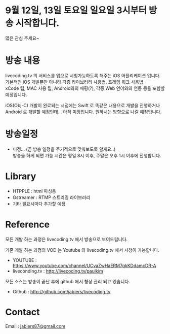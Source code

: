 # 9월 12일, 13일 토요일 일요일 3시부터 방송 시작합니다.
많은 관심 주세요~


# 방송 내용
livecoding.tv 의 서비스를 앱으로 시청가능하도록 해주는 iOS 어플리케이션 입니다.  
기본적인 iOS 개발뿐만 아니라 각종 라이브러리 사용법, 프레임 워크 사용법  
xCode 팁, MAC 사용 팁, Android와의 매핑(?), 각종 Web 언어와의 연동 등을 포함할 예정입니다.  
  
iOS(Obj-C) 개발이 완료되는 시점에는 Swift 로 똑같은 내용으로 개발을 진행하거나  
Android 로 개발할 예정인데... 아직 미정입니다. 원하시는 방향으로 나갈 예정입니다.

# 방송일정
- 미정... (곧 방송 일정을 주기적으로 맞춰보도록 할게요..)  
방송을 하게 되면 가능 시간은 평일 8시 이후, 주말은 오후 1시 이후에 진행합니다.

# Library
- HTPPLE : html 파싱용
- Gstreamer : RTMP 스트리밍 라이브러리
- 기타 필요시마다 추가할 예정

# Reference
모든 개발 하는 과정은 livecoding.tv 에서 방송으로 보여드립니다.

기존 개발 하는 과정의 VOD 는 Youtube 와 livecoding.tv 에서 시청이 가능합니다.
- YOUTUBE : https://www.youtube.com/channel/UCvaZwHaERM7qkKDdamcDR-A
- liveconding.tv  : http://livecoding.tv/paulkim

모든 소스는 방송이 끝난 후에 github 에서 형상 관리 되고 있습니다.
- Github : http://github.com/jabiers/livecoding.tv

# Contact
Email : jabiers87@gmail.com
